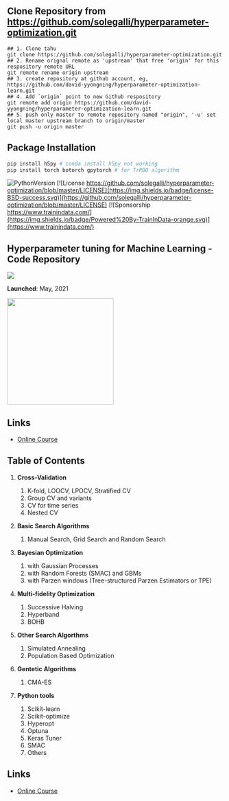 ## Clone Repository from https://github.com/solegalli/hyperparameter-optimization.git
```
## 1. Clone tahu
git clone https://github.com/solegalli/hyperparameter-optimization.git
## 2. Rename orignal remote as 'upstream' that free 'origin' for this respository remote URL
git remote rename origin upstream 
## 3. create repository at github account, eg, https://github.com/david-yyongning/hyperparameter-optimization-learn.git
## 4. Add `origin` point to new Github respository
git remote add origin https://github.com/david-yyongning/hyperparameter-optimization-learn.git
## 5. push only master to remote repository named "origin", '-u' set local master upstream branch to origin/master 
git push -u origin master
```

## Package Installation
```sh
pip install h5py # conda install h5py not working
pip install torch botorch gpytorch # for TrRBO algorithm
```
 
 ![PythonVersion](https://img.shields.io/badge/python-3.6%20|3.7%20|%203.8%20|%203.9-success)
[![License https://github.com/solegalli/hyperparameter-optimization/blob/master/LICENSE](https://img.shields.io/badge/license-BSD-success.svg)](https://github.com/solegalli/hyperparameter-optimization/blob/master/LICENSE)
[![Sponsorship https://www.trainindata.com/](https://img.shields.io/badge/Powered%20By-TrainInData-orange.svg)](https://www.trainindata.com/)

## Hyperparameter tuning for Machine Learning - Code Repository

[<img src="./course-banner.png">](https://www.trainindata.com/p/hyperparameter-optimization-for-machine-learning)

**Launched**: May, 2021

[<img src="./logo.png" width="248">](https://www.trainindata.com/p/hyperparameter-optimization-for-machine-learning)

## Links

- [Online Course](https://www.trainindata.com/p/hyperparameter-optimization-for-machine-learning)


## Table of Contents


1. **Cross-Validation**
	1. K-fold, LOOCV, LPOCV, Stratified CV
	2. Group CV and variants
	3. CV for time series
	4. Nested CV

2. **Basic Search Algorithms**
	1. Manual Search, Grid Search and Random Search

3. **Bayesian Optimization**
	1. with Gaussian Processes
	2. with Random Forests (SMAC) and GBMs
	3. with Parzen windows (Tree-structured Parzen Estimators or TPE)

4. **Multi-fidelity Optimization**
	1. Successive Halving
	2. Hyperband
	3. BOHB

5. **Other Search Algorthms**
	1. Simulated Annealing
	2. Population Based Optimization

6. **Gentetic Algorithms**
	1. CMA-ES	

7. **Python tools**
	1. Scikit-learn
	2. Scikit-optimize
	3. Hyperopt
	4. Optuna
	5. Keras Tuner
	6. SMAC
	7. Others

## Links

- [Online Course](https://www.trainindata.com/p/hyperparameter-optimization-for-machine-learning)
